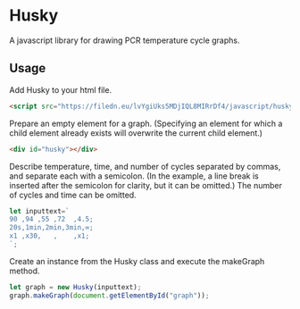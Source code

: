 # Husky


A javascript library for drawing PCR temperature cycle graphs.

## Usage

Add Husky to your html file.

```html
<script src="https://filedn.eu/lvYgiUks5MDjIQL8MIRrDf4/javascript/husky.js"></script>
```

Prepare an empty element for a graph. (Specifying an element for which a child element already exists will overwrite the current child element.)

```html
<div id="husky"></div>
```

Describe temperature, time, and number of cycles separated by commas, and separate each with a semicolon. (In the example, a line break is inserted after the semicolon for clarity, but it can be omitted.)
The number of cycles and time can be omitted.

```javascript
let inputtext=`
90 ,94 ,55 ,72  ,4.5;
20s,1min,2min,3min,∞;
x1 ,x30,   ,    ,x1;
`;
```

Create an instance from the Husky class and execute the makeGraph method.

```javascript
let graph = new Husky(inputtext);
graph.makeGraph(document.getElementById("graph"));
```